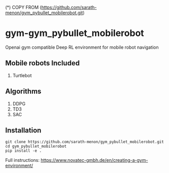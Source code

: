 (*) COPY FROM (https://github.com/sarath-menon/gym_pybullet_mobilerobot.git)
# gym-gym_pybullet_mobilerobot

Openai gym compatible Deep RL environment for mobile robot navigation

## Mobile robots Included

  1. Turtlebot

## Algorithms

  1. DDPG
  2. TD3
  3. SAC
  
 ## Installation
 ```
 git clone https://github.com/sarath-menon/gym_pybullet_mobilerobot.git 
 cd gym_pybullet_mobilerobot
 pip install -e .
```
 

Full instructions: https://www.novatec-gmbh.de/en/creating-a-gym-environment/

